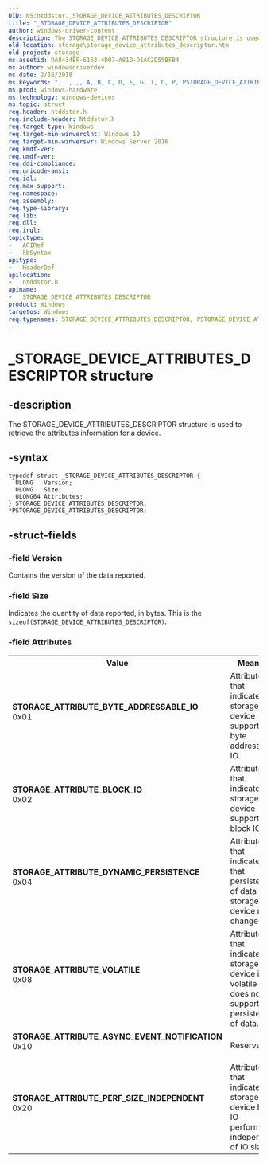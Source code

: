 ```yaml
---
UID: NS:ntddstor._STORAGE_DEVICE_ATTRIBUTES_DESCRIPTOR
title: "_STORAGE_DEVICE_ATTRIBUTES_DESCRIPTOR"
author: windows-driver-content
description: The STORAGE_DEVICE_ATTRIBUTES_DESCRIPTOR structure is used to retrieve the attributes information for a device.
old-location: storage\storage_device_attributes_descriptor.htm
old-project: storage
ms.assetid: DA8434EF-6163-4D07-A81D-D1AC2D55BFB4
ms.author: windowsdriverdev
ms.date: 2/16/2018
ms.keywords: ",  , ,, A, B, C, D, E, G, I, O, P, PSTORAGE_DEVICE_ATTRIBUTES_DESCRIPTOR, PSTORAGE_DEVICE_ATTRIBUTES_DESCRIPTOR structure pointer [Storage Devices], R, S, STORAGE_ATTRIBUTE_ASYNC_EVENT_NOTIFICATION, STORAGE_ATTRIBUTE_BLOCK_IO, STORAGE_ATTRIBUTE_BYTE_ADDRESSABLE_IO, STORAGE_ATTRIBUTE_DYNAMIC_PERSISTENCE, STORAGE_ATTRIBUTE_PERF_SIZE_INDEPENDENT, STORAGE_ATTRIBUTE_VOLATILE, STORAGE_DEVICE_ATTRIBUTES_DESCRIPTOR, STORAGE_DEVICE_ATTRIBUTES_DESCRIPTOR structure [Storage Devices], T, U, V, _, _STORAGE_DEVICE_ATTRIBUTES_DESCRIPTOR, ntddstor/PSTORAGE_DEVICE_ATTRIBUTES_DESCRIPTOR, ntddstor/STORAGE_DEVICE_ATTRIBUTES_DESCRIPTOR, storage.storage_device_attributes_descriptor"
ms.prod: windows-hardware
ms.technology: windows-devices
ms.topic: struct
req.header: ntddstor.h
req.include-header: Ntddstor.h
req.target-type: Windows
req.target-min-winverclnt: Windows 10
req.target-min-winversvr: Windows Server 2016
req.kmdf-ver: 
req.umdf-ver: 
req.ddi-compliance: 
req.unicode-ansi: 
req.idl: 
req.max-support: 
req.namespace: 
req.assembly: 
req.type-library: 
req.lib: 
req.dll: 
req.irql: 
topictype:
-	APIRef
-	kbSyntax
apitype:
-	HeaderDef
apilocation:
-	ntddstor.h
apiname:
-	STORAGE_DEVICE_ATTRIBUTES_DESCRIPTOR
product: Windows
targetos: Windows
req.typenames: STORAGE_DEVICE_ATTRIBUTES_DESCRIPTOR, PSTORAGE_DEVICE_ATTRIBUTES_DESCRIPTOR
---
```


# _STORAGE_DEVICE_ATTRIBUTES_DESCRIPTOR structure


## -description


The STORAGE_DEVICE_ATTRIBUTES_DESCRIPTOR structure is used to retrieve the attributes information for a  device.


## -syntax


````
typedef struct _STORAGE_DEVICE_ATTRIBUTES_DESCRIPTOR {
  ULONG   Version;
  ULONG   Size;
  ULONG64 Attributes;
} STORAGE_DEVICE_ATTRIBUTES_DESCRIPTOR, *PSTORAGE_DEVICE_ATTRIBUTES_DESCRIPTOR;
````


## -struct-fields




### -field Version

Contains the version of the data reported. 


### -field Size

Indicates the quantity of data reported, in bytes. This is the <code>sizeof(STORAGE_DEVICE_ATTRIBUTES_DESCRIPTOR)</code>.


### -field Attributes

<table>
<tr>
<th>Value</th>
<th>Meaning</th>
</tr>
<tr>
<td width="40%"><a id="STORAGE_ATTRIBUTE_BYTE_ADDRESSABLE_IO"></a><a id="storage_attribute_byte_addressable_io"></a><dl>
<dt><b>STORAGE_ATTRIBUTE_BYTE_ADDRESSABLE_IO</b></dt>
<dt>0x01</dt>
</dl>
</td>
<td width="60%">
Attribute that indicates a storage device supports byte addressable IO.

</td>
</tr>
<tr>
<td width="40%"><a id="STORAGE_ATTRIBUTE_BLOCK_IO"></a><a id="storage_attribute_block_io"></a><dl>
<dt><b>STORAGE_ATTRIBUTE_BLOCK_IO</b></dt>
<dt>0x02</dt>
</dl>
</td>
<td width="60%">
Attribute that indicates a storage device supports block IO.

</td>
</tr>
<tr>
<td width="40%"><a id="STORAGE_ATTRIBUTE_DYNAMIC_PERSISTENCE"></a><a id="storage_attribute_dynamic_persistence"></a><dl>
<dt><b>STORAGE_ATTRIBUTE_DYNAMIC_PERSISTENCE</b></dt>
<dt>0x04</dt>
</dl>
</td>
<td width="60%">
Attribute that indicates that persistence of data on storage device may change.

</td>
</tr>
<tr>
<td width="40%"><a id="STORAGE_ATTRIBUTE_VOLATILE"></a><a id="storage_attribute_volatile"></a><dl>
<dt><b>STORAGE_ATTRIBUTE_VOLATILE</b></dt>
<dt>0x08</dt>
</dl>
</td>
<td width="60%">
Attribute that indicates a storage device is volatile and does not support persistence of data.

</td>
</tr>
<tr>
<td width="40%"><a id="STORAGE_ATTRIBUTE_ASYNC_EVENT_NOTIFICATION"></a><a id="storage_attribute_async_event_notification"></a><dl>
<dt><b>STORAGE_ATTRIBUTE_ASYNC_EVENT_NOTIFICATION</b></dt>
<dt>0x10</dt>
</dl>
</td>
<td width="60%">
Reserved

</td>
</tr>
<tr>
<td width="40%"><a id="STORAGE_ATTRIBUTE_PERF_SIZE_INDEPENDENT"></a><a id="storage_attribute_perf_size_independent"></a><dl>
<dt><b>STORAGE_ATTRIBUTE_PERF_SIZE_INDEPENDENT</b></dt>
<dt>0x20</dt>
</dl>
</td>
<td width="60%">
Attribute that indicates a storage device has IO performance independent of IO sizes.

</td>
</tr>
</table>
 

